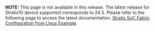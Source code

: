 **NOTE:** This page is not available in this release. The latest release for Stratix10 device  supported corresponds to 24.3. Please refer to the following page to access the latest documentation: [Stratix SoC Fabric Configuration from Linux Example](https://altera-fpga.github.io/rel-24.3/embedded-designs/stratix-10/sx/soc/fabric-config/ug-linux-fabric-config-s10sx-soc/).

